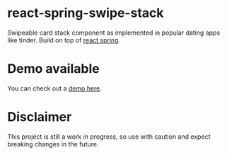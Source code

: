 # react-spring-swipe-stack

Swipeable card stack component as implemented in popular dating apps like tinder. Build on top of [react spring](https://github.com/pmndrs/react-spring).

# Demo available

You can check out a [demo here](https://sriechers.github.io/react-spring-swipe-stack/).

# Disclaimer

This project is still a work in progress, so use with caution and expect breaking changes in the future.
